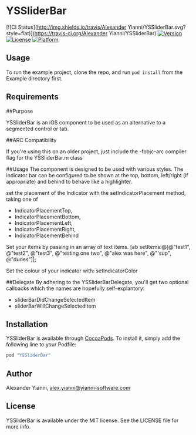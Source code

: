 # YSSliderBar

[![CI Status](http://img.shields.io/travis/Alexander Yianni/YSSliderBar.svg?style=flat)](https://travis-ci.org/Alexander Yianni/YSSliderBar)
[![Version](https://img.shields.io/cocoapods/v/YSSliderBar.svg?style=flat)](http://cocoapods.org/pods/YSSliderBar)
[![License](https://img.shields.io/cocoapods/l/YSSliderBar.svg?style=flat)](http://cocoapods.org/pods/YSSliderBar)
[![Platform](https://img.shields.io/cocoapods/p/YSSliderBar.svg?style=flat)](http://cocoapods.org/pods/YSSliderBar)

## Usage

To run the example project, clone the repo, and run `pod install` from the Example directory first.

## Requirements

##Purpose

YSSliderBar is an iOS component to be used as an alternative to a segmented control or tab.

##ARC Compatibility

If you're using this on an older project, just include the -fobjc-arc compiler flag for the YSSliderBar.m class

##Usage
The component is designed to be used with various styles.
The indicator bar can be configured to be shown at the top, bottom, left/right (if appropriate) and behind to behave like a 
highlighter.

set the placement of the Indicator with the setIndicatorPlacement method, taking one of
* IndicatorPlacementTop,
* IndicatorPlacementBottom,
* IndicatorPlacementLeft,
* IndicatorPlacementRight,
* IndicatorPlacementBehind

Set your items by passing in an array of text items.
[ab setItems:@[@"test1", @"test2", @"test3", @"testing one two", @"alex was here", @"'sup", @"dudes"]];

Set the colour of your indicator with:
setIndicatorColor

##Delegate
By adhering to the YSSliderBarDelegate, you'll get two optional callbacks which the names are hopefully self-explantory:
* sliderBarDidChangeSelectedItem
* sliderBarWillChangeSelectedItem


## Installation

YSSliderBar is available through [CocoaPods](http://cocoapods.org). To install
it, simply add the following line to your Podfile:

```ruby
pod "YSSliderBar"
```

## Author

Alexander Yianni, alex.yianni@yianni-software.com

## License

YSSliderBar is available under the MIT license. See the LICENSE file for more info.
